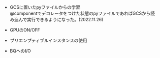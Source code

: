 - GCSに置いたpyファイルからの学習  
@componentでデコレータをつけた状態のpyファイルであればGCSから読み込んで実行できるようになった。(2022.11.26)  
  
- GPUのON/OFF  
- プリエンプティブルインスタンスの使用  
- BQへのI/O  
